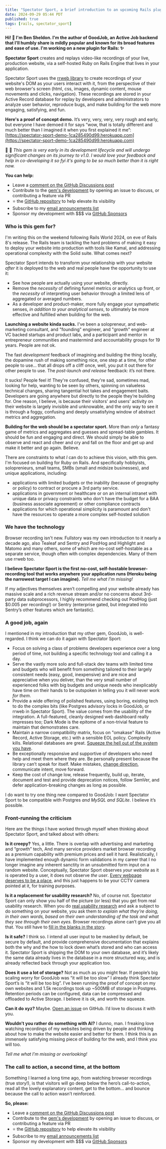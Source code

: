 ```yaml
---
title: "Spectator Sport, a brief introduction to an upcoming Rails plugin"
date: 2024-09-29 05:44 PDT
published: true
tags: [rails, spectator_sport]
---
```


**Hi! 👋 I'm Ben Sheldon. I'm the author of GoodJob, an Active Job backend that I'll humbly share is mildly popular and known for its broad features and ease of use. I'm working on a new plugin for Rails: ✨**

**Spectator Sport** creates and replays video-like recordings of your live, production website, via a self-hosted Ruby on Rails Engine that lives in your application.

Spectator Sport uses the [rrweb library](https://www.rrweb.io/) to create recordings of your website's DOM as your users interact with it, from the perspective of their web browser's screen (html, css, images, dynamic content, mouse movements and clicks, navigation).  These recordings are stored in your Active Record database for replay by developers and administrators to analyze user behavior, reproduce bugs, and make building for the web more engaging, satisfying, and fun.

**Here's a proof of concept demo.** It’s very, very, very, very rough and early, but everyone I have demoed it for says “wow, that is totally different and much better than I imagined it when you first explained it me”: [https://spectator-sport-demo-1ca285490d99.herokuapp.com](https://spectator-sport-demo-1ca285490d99.herokuapp.com)

🚧 🚧 *This gem is very early in its development lifecycle and will undergo significant changes on its journey to v1.0. I would love your feedback and help in co-developing it so fyi it's going to be so much better than it is right now.*

**You can help:**

- Leave a [comment on the GitHub Discussions post](https://github.com/bensheldon/spectator_sport/discussions/6)
- Contribute to the [gem's development](https://github.com/bensheldon/spectator_sport) by opening an issue to discuss, or contributing a feature via PR
- ⭐️ the [GitHub repository](https://github.com/bensheldon/spectator_sport) to help elevate its visibility
- Subscribe to my [email announcements list](https://scattergun.email/public/mailing_lists/eXKwMBZ6YkdlXra3/subscribe)
- Sponsor my development with $$$ via [GitHub Sponsors](https://github.com/sponsors/bensheldon)

### Who is this gem for?

I'm writing this on the weekend following Rails World 2024, on eve of Rails 8's release. The Rails team is tackling the hard problems of making it easy to deploy your website into production with tools like Kamal, and addressing operational complexity with the Solid suite. What comes next?

Spectator Sport intends to transform your relationship with your website _after_ it is deployed to the web and real people have the opportunity to use it:

- See how people are actually using your website, directly.
- Remove the _necessity_ of defining funnel metrics or analytics up front, or the _necessity_ of interpreting user behavior through a limited lens of aggregated or averaged numbers.
- As a developer and product-maker, more fully engage your sympathetic senses, _in addition to your analytical senses_, to ultimately be more effective and fulfilled when building for the web.

**Launching a website kinda sucks.** I've been a solopreneur, and web-marketing consultant, and "founding" engineer, and "growth" engineer at VC backed startups and product labs, and a participant and mentor in entrepreneur communities and mastermind and accountability groups for 19 years. People are not ok.

The fast *development* feedback of imagining and building the thing locally, the dopamine rush of making something nice, one step at a time, for other people to use... that all drops off a cliff once, well, you put it out there for other people to use. The *post-launch and release* feedback: it’s not there.

It sucks! People feel it! They're confused, they're sad, sometimes mad, looking for help, wanting to be seen by others, spinning on valueless technical changes, sharing tangential hot takes and engagement baits. Developers are going anywhere but directly to the people they’re building for. One reason, I believe, is because their visitors' and users' activity on their website is largely invisible and unknowable, and the only way to see it is through a foggy, confusing and deeply unsatisfying window of abstract metrics and aggregation.

**Building for the web should be a spectator sport.** More than _only_ a fantasy game of metrics and aggregates and guesses and spread-table gambles. It should be fun and engaging and direct. We should simply be able to observe and react and cheer and cry and fall on the floor and get up and make it better and go again. Believe.

There are constraints to what _I_ can do to achieve this vision, with this gem. I'm focused on building for Ruby on Rails. And specifically hobbyists, soloprenieurs, small teams, SMBs (small and midsize businesses), and unique applications, including:

- applications with limited budgets or the inability (because of geography or policy) to contract or procure a 3rd party service.
- applications in government or healthcare or on an internal intranet with unique data or privacy constraints who don't have the budget for a BAA (business associate agreement) or other compliance contracts
- applications for which operational simplicity is paramount and don't have the resources to operate a more complex self-hosted solution

### We have the technology

Browser recording isn't new. Fullstory was my own introduction to it nearly a decade ago, also Tealeaf and Sentry and PostHog and Highlight and Matomo and many others, some of which are no-cost self-hostable as a separate service, though often with complex dependencies. Many of them use rrweb too.

**I believe Spectator Sport is the first no-cost, self-hostable browser-recording tool that works anywhere your application runs (Heroku being the narrowest target I can imagine).** _Tell me what I'm missing!_

If my adjectives themselves aren’t compelling and your website already has massive scale and a rich revenue stream and/or no concerns about 3rd-party data subprocessors, I highly recommend checking out PostHog (just $0.005 per recording!) or Sentry (enterprise gated, but integrated into Sentry’s other features which are fantastic).

### A good job, again

I mentioned in my introduction that my other gem, GoodJob, is well-regarded. I think we can do it again with Spectator Sport:

- Focus on solving a class of problems developers experience over a long period of time, not building a specific technology tool and calling it a day.
- Serve the vastly more solo and full-stack dev teams with limited time and budgets who will benefit from something tailored to their largely consistent needs (easy, good, inexpensive) and are nice and appreciative when you deliver, than the very small number of experienced folks with big budgets and unique needs who inexplicably have time on their hands to be outspoken in telling you it will never work _for them_.
- Provide a wide offering of polished features, using boring, existing tech to do the complex bits (like Postgres advisory locks in GoodJob, or rrweb in Spectator Sport). The value comes from the usability of the integration. A full-featured, cleanly designed web dashboard really impresses too; Dark Mode is the epitome of a non-trivial feature to maintain that demonstrates care.
- Maintain a narrow compatibility matrix, focus on "omakase" Rails (Active Record, Active Storage, etc.) with a sensible EOL policy. Complexity kills. Relational databases are great. [Squeeze the hell out of the system you have](https://blog.danslimmon.com/2023/08/11/squeeze-the-hell-out-of-the-system-you-have/).
- Be exceptionally responsive and supportive of developers who need help and meet them where they are. Be personally present because the library can’t speak for itself. Make mistakes, [change direction](https://github.com/bensheldon/good_job/issues/255), communicate intent, move forward.
- Keep the cost of change low, release frequently, build up, iterate, document and test and provide deprecation notices, follow SemVer, and defer application-breaking changes as long as possible.

I do want to try one thing new compared to GoodJob: I want Spectator Sport to be compatible with Postgres _and MySQL and SQLite_. I believe it’s possible.

### Front-running the criticism

Here are the things I have worked through myself when thinking about Spectator Sport, and talked about with others:

**Is it creepy?** Yes, a little. There is overlap with advertising and marketing and “growth” tech, And many service providers market browser recording as a premium capability with premium prices and sell it hard. Realistically, I have implemented enough dynamic form validations in my career that I no longer imagine any inherent sanctity in an unsubmitted form input on a random website. Conceptually, Spectator Sport observes _your website_ as it is operated by a user, it does not observe _the user_. [Every webpage deserves to be a place](https://interconnected.org/home/2024/09/05/cursor-party), and this just happens to be your CCTV camera pointed at it, for training purposes.

**Is it a replacement for usability research?** No, of course not. Spectator Sport can only show you half of the picture (or less) that you get from real usability research. When you do [real usability research](https://sensible.com/rocket-surgery-made-easy/) and ask a subject to do something on your website, you ask them _to explain what they’re doing, in their own words, based on their own understanding of the task and what they see through their own eyes._ Browser recordings alone can’t give you all that. You still have to [fill in the blanks in the story](https://www.gamedeveloper.com/design/rimworld-dwarf-fortress-and-procedurally-generated-story-telling).

**Is it safe?** I think so. I intend all user input to be masked by default, be secure by default, and provide comprehensive documentation that explains both the why and the how to lock down what’s stored and who can access it. Spectator Sport is shipping the DOM to your own database, and it’s likely the same data already lives in the database in a more structured way, and is already reflected back through your application too.

**Does it use a lot of storage?** Not as much as you might fear. If people’s big scaling worry for GoodJob was “it will be too slow” I already think Spectator Sport’s is “it will be too big”. I’ve been running the proof of concept on my own websites and 1.5k recordings took up ~500MB of storage in Postgres. Retention periods can be configured, data can be compressed and offloaded to Active Storage. I believe it is ok, and worth the squeeze.

**Can it do xyz?** Maybe. [Open an issue](https://github.com/bensheldon/spectator_sport) on GitHub. I’d love to discuss it with you.

**Wouldn’t you rather do something with AI?** I dunno, man. I freaking love watching recordings of my websites being driven by people and thinking about how to make the website easier and better for them. I think this is an immensely satisfying missing piece of building for the web, and I think you will too.

*Tell me what I’m missing or overlooking!*

### The call to action, a second time, at the bottom

Something I learned a long time ago, from watching browser recordings (true story!), is that visitors will go deep below the hero’s call-to-action, read all the lovely explanatory content, get to the bottom… and bounce because the call to action wasn’t reinforced.

**So, please:**

- Leave a [comment on the GitHub Discussions post](https://github.com/bensheldon/spectator_sport/discussions/6)
- Contribute to the [gem's development](https://github.com/bensheldon/spectator_sport) by opening an issue to discuss, or contributing a feature via PR
- ⭐️ the [GitHub repository](https://github.com/bensheldon/spectator_sport) to help elevate its visibility
- Subscribe to my [email announcements list](https://scattergun.email/public/mailing_lists/eXKwMBZ6YkdlXra3/subscribe)
- Sponsor my development with $$$ via [GitHub Sponsors](https://github.com/sponsors/bensheldon)

